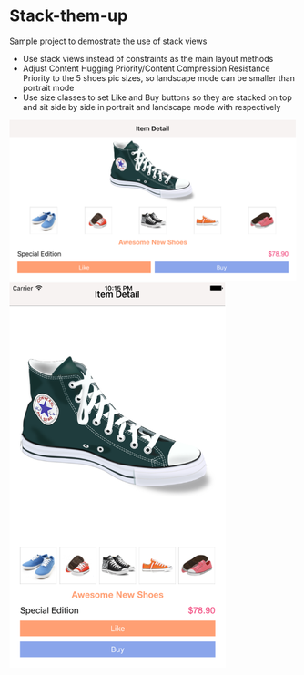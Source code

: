 # Stack-them-up

Sample project to demostrate the use of stack views

- Use stack views instead of constraints as the main layout methods
- Adjust Content Hugging Priority/Content Compression Resistance Priority to the 5 shoes pic sizes, so landscape mode can be smaller than portrait mode
- Use size classes to set Like and Buy buttons so they are stacked on top and sit side by side in portrait and landscape mode with respectively

<img width=600 src=./screenshot/sss1.png>
<img width=380 src=./screenshot/sss2.png>
